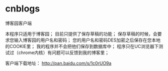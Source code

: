 # cnblogs
博客园客户端

本程序只适用于博客园；
目前只提供了保存草稿的功能；
保存草稿的时候，会要求您输入博客园的用户名和密码；
您的用户名和密码DES加密之后保存在您本地的COOKIE里；
我的程序并不会把他们保存到数据库中；
程序只在UC浏览器下测试过（chrome内核）有问题可以反馈到我的博客里；


客户端下载地址：
http://pan.baidu.com/s/1c0rUO9a
